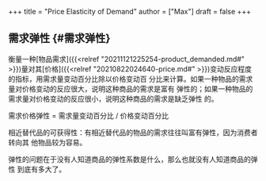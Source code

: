 +++
title = "Price Elasticity of Demand"
author = ["Max"]
draft = false
+++

## 需求弹性 {#需求弹性}

衡量一种[物品需求]({{<relref "20211121225254-product_demanded.md#" >}})量对其[价格]({{<relref "20210822024640-price.md#" >}})变动反应程度的指标，用需求量变动百分比除以价格变动百
分比来计算。如果一种物品的需求量对价格变动的反应很大，说明这种商品的需求是富有
弹性的；如果一种物品的需求量对价格变动的反应很小，说明这种商品的需求是缺乏弹性
的。

需求价格弹性 = 需求量变动百分比 / 价格变动百分比

相近替代品的可获得性：有相近替代品的物品的需求往往叫富有弹性，因为消费者转向其
他物品较为容易。

弹性的问题在于没有人知道商品的弹性系数是什么，那么也就没有人知道商品的弹性
到底有多大了。